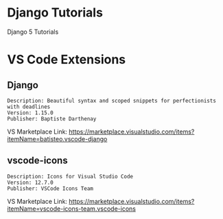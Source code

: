 # Django Tutorials
Django 5 Tutorials

# VS Code Extensions
## Django
```Id: batisteo.vscode-django
Description: Beautiful syntax and scoped snippets for perfectionists with deadlines
Version: 1.15.0
Publisher: Baptiste Darthenay
```
VS Marketplace Link: https://marketplace.visualstudio.com/items?itemName=batisteo.vscode-django

## vscode-icons
```Id: vscode-icons-team.vscode-icons
Description: Icons for Visual Studio Code
Version: 12.7.0
Publisher: VSCode Icons Team
```
VS Marketplace Link: https://marketplace.visualstudio.com/items?itemName=vscode-icons-team.vscode-icons